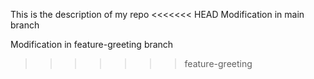 This is the description of my repo
<<<<<<< HEAD
Modification in main branch

Modification in feature-greeting branch
>>>>>>> feature-greeting
